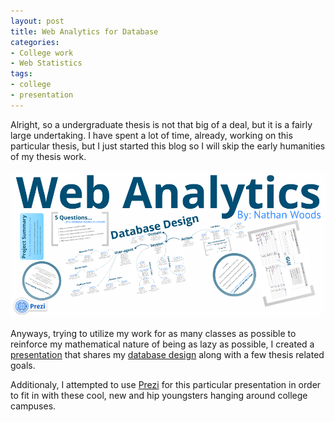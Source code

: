```yaml
---
layout: post
title: Web Analytics for Database
categories:
- College work
- Web Statistics
tags:
- college
- presentation
---
```

Alright, so a undergraduate thesis is not that big of a deal, but it is a fairly large undertaking.  I have spent a lot of time, already, working on this particular thesis, but I just started this blog so I will skip the early humanities of my thesis work.

<!--more-->

[![Web Statistics Database Presentation](/assets/img/presentation.png)](http://prezi.com/tuvt25p4d8fl/database-i-web-analytics/)

Anyways, trying to utilize my work for as many classes as possible to reinforce my mathematical nature of being as lazy as possible, I created a [presentation](http://prezi.com/tuvt25p4d8fl/database-i-web-analytics/ "Web Statistics Database I Presentation") that shares my [database design](http://en.wikipedia.org/wiki/Database_design "Wikipedia - Database Design") along with a few thesis related goals.

Additionaly, I attempted to use [Prezi](http://prezi.com/ "Prezi") for this particular presentation in order to fit in with these cool, new and hip youngsters hanging around college campuses.
